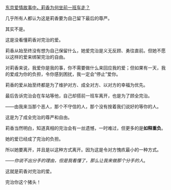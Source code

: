 [东京爱情故事中，莉香为何坐前一班车走？](https://www.zhihu.com/question/24694681/answer/1746836216)

几乎所有人都认为这是莉香要为自己留下最后的尊严。

其实不是。

这是没看懂莉香对完治的爱。

莉香从始至终没有想为自己保留什么，她爱完治是义无反顾、勇往直前。但她不愿以这样的爱来绑架完治的自由。

对莉香来说，我爱你是我的事，你不需要做什么来回应我的爱；但如果有一天，我的爱成为你的负担，令你感到困扰，我一定会“停止”爱你。

莉香的爱从始至终都是为了维护对方、成全对方、以对方的幸福为优先。

最后告诉完治会在车站等他，自己却搭前一班车离开，也是为了顾全完治。

——由我来当那个恶人，那个不守信的人，那个没有按着我们说好的等你的人。

这是为了成全完治的尊严和自由。

莉香当然明白，知道真相的完治会有一丝遗憾，一时难过，但更多的是**如释重负**。

她的爱已经成了完治的负担。

所以她要离开，并且是以这种方式离开。因为这是令对方愧疚最小的一种方式。

——_你说不出分手的理由，但是我看懂了，那么让我来做那个分手的人_。

这就是莉香对完治的爱。

  

  

  

  

完治你这个猪头！

  
  


